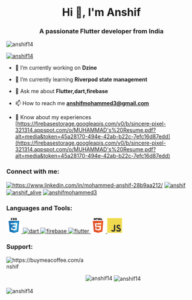 <h1 align="center">Hi 👋, I'm Anshif</h1>
<h3 align="center">A passionate Flutter developer from India</h3>

<p align="left"> <img src="https://komarev.com/ghpvc/?username=anshif14&label=Profile%20views&color=0e75b6&style=flat" alt="anshif14" /> </p>

<p align="left"> <a href="https://github.com/ryo-ma/github-profile-trophy"><img src="https://github-profile-trophy.vercel.app/?username=anshif14" alt="anshif14" /></a> </p>

- 🔭 I’m currently working on **Dzine**

- 🌱 I’m currently learning **Riverpod state management**

- 💬 Ask me about **Flutter,dart,firebase**

- 📫 How to reach me **anshifmohammed3@gmail.com**

- 📄 Know about my experiences [https://firebasestorage.googleapis.com/v0/b/sincere-pixel-321314.appspot.com/o/MUHAMMAD's%20Resume.pdf?alt=media&token=45a28170-494e-42ab-b22c-7efc16d87edd](https://firebasestorage.googleapis.com/v0/b/sincere-pixel-321314.appspot.com/o/MUHAMMAD's%20Resume.pdf?alt=media&token=45a28170-494e-42ab-b22c-7efc16d87edd)

<h3 align="left">Connect with me:</h3>
<p align="left">
<a href="https://linkedin.com/in/https://www.linkedin.com/in/mohammed-anshif-28b9aa212/" target="blank"><img align="center" src="https://raw.githubusercontent.com/rahuldkjain/github-profile-readme-generator/master/src/images/icons/Social/linked-in-alt.svg" alt="https://www.linkedin.com/in/mohammed-anshif-28b9aa212/" height="30" width="40" /></a>
<a href="https://stackoverflow.com/users/anshif" target="blank"><img align="center" src="https://raw.githubusercontent.com/rahuldkjain/github-profile-readme-generator/master/src/images/icons/Social/stack-overflow.svg" alt="anshif" height="30" width="40" /></a>
<a href="https://instagram.com/anshif_alive" target="blank"><img align="center" src="https://raw.githubusercontent.com/rahuldkjain/github-profile-readme-generator/master/src/images/icons/Social/instagram.svg" alt="anshif_alive" height="30" width="40" /></a>
<a href="https://www.hackerrank.com/anshifmohammed3" target="blank"><img align="center" src="https://raw.githubusercontent.com/rahuldkjain/github-profile-readme-generator/master/src/images/icons/Social/hackerrank.svg" alt="anshifmohammed3" height="30" width="40" /></a>
</p>

<h3 align="left">Languages and Tools:</h3>
<p align="left"> <a href="https://www.w3schools.com/css/" target="_blank" rel="noreferrer"> <img src="https://raw.githubusercontent.com/devicons/devicon/master/icons/css3/css3-original-wordmark.svg" alt="css3" width="40" height="40"/> </a> <a href="https://dart.dev" target="_blank" rel="noreferrer"> <img src="https://www.vectorlogo.zone/logos/dartlang/dartlang-icon.svg" alt="dart" width="40" height="40"/> </a> <a href="https://firebase.google.com/" target="_blank" rel="noreferrer"> <img src="https://www.vectorlogo.zone/logos/firebase/firebase-icon.svg" alt="firebase" width="40" height="40"/> </a> <a href="https://flutter.dev" target="_blank" rel="noreferrer"> <img src="https://www.vectorlogo.zone/logos/flutterio/flutterio-icon.svg" alt="flutter" width="40" height="40"/> </a> <a href="https://www.w3.org/html/" target="_blank" rel="noreferrer"> <img src="https://raw.githubusercontent.com/devicons/devicon/master/icons/html5/html5-original-wordmark.svg" alt="html5" width="40" height="40"/> </a> <a href="https://developer.mozilla.org/en-US/docs/Web/JavaScript" target="_blank" rel="noreferrer"> <img src="https://raw.githubusercontent.com/devicons/devicon/master/icons/javascript/javascript-original.svg" alt="javascript" width="40" height="40"/> </a> </p>

<h3 align="left">Support:</h3>
<p><a href="https://buymeacoffee.com/anshif"> <img align="left" src="https://cdn.buymeacoffee.com/buttons/v2/default-yellow.png" height="50" width="210" alt="https://buymeacoffee.com/anshif" /></a></p><br><br>

<p><img align="left" src="https://github-readme-stats.vercel.app/api/top-langs?username=anshif14&show_icons=true&locale=en&layout=compact" alt="anshif14" /></p>

<p>&nbsp;<img align="center" src="https://github-readme-stats.vercel.app/api?username=anshif14&show_icons=true&locale=en" alt="anshif14" /></p>

<p><img align="center" src="https://github-readme-streak-stats.herokuapp.com/?user=anshif14&" alt="anshif14" /></p>
